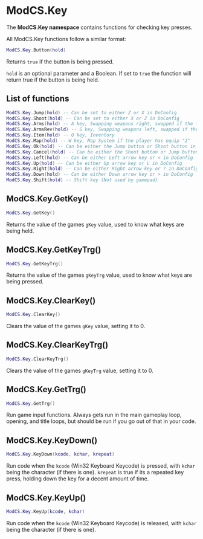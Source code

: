 # ModCS.Key

The **ModCS.Key namespace** contains functions for checking key presses.

All ModCS.Key functions follow a similar format:

```lua
ModCS.Key.Button(hold)
```

Returns `true` if the button is being pressed.

`hold` is an optional parameter and a Boolean. If set to `true` the function will return true if the button is being held.

## List of functions

```lua
ModCS.Key.Jump(hold) -- Can be set to either Z or X in DoConfig
ModCS.Key.Shoot(hold) -- Can be set to either X or Z in DoConfig
ModCS.Key.Arms(hold) -- A key, Swapping weapons right, swapped if the file "s_reverse" exists
ModCS.Key.ArmsRev(hold) -- S key, Swapping weapons left, swapped if the file "s_reverse" exists
ModCS.Key.Item(hold) -- Q key, Inventory
ModCS.Key.Map(hold) -- W key, Map System if the player has equip "2"
ModCS.Key.Ok(hold) -- Can be either the Jump button or Shoot button in DoConfig
ModCS.Key.Cancel(hold) -- Can be either the Shoot button or Jump button in DoConfig
ModCS.Key.Left(hold) -- Can be either Left arrow key or < in DoConfig
ModCS.Key.Up(hold) -- Can be either Up arrow key or L in DoConfig
ModCS.Key.Right(hold) -- Can be either Right arrow key or ? in DoConfig
ModCS.Key.Down(hold) -- Can be either Down arrow key or > in DoConfig
ModCS.Key.Shift(hold) -- Shift key (Not used by gamepad)
```

## ModCS.Key.GetKey()

```lua
ModCS.Key.GetKey()
```

Returns the value of the games `gKey` value, used to know what keys are being held.

## ModCS.Key.GetKeyTrg()

```lua
ModCS.Key.GetKeyTrg()
```

Returns the value of the games `gKeyTrg` value, used to know what keys are being pressed.

## ModCS.Key.ClearKey()

```lua
ModCS.Key.ClearKey()
```

Clears the value of the games `gKey` value, setting it to 0.

## ModCS.Key.ClearKeyTrg()

```lua
ModCS.Key.ClearKeyTrg()
```

Clears the value of the games `gKeyTrg` value, setting it to 0.

## ModCS.Key.GetTrg()

```lua
ModCS.Key.GetTrg()
```

Run game input functions. Always gets run in the main gameplay loop, opening, and title loops, but should be run if you go out of that in your code.

## ModCS.Key.KeyDown()

```lua
ModCS.Key.KeyDown(kcode, kchar, krepeat)
```

Run code when the `kcode` (Win32 Keyboard Keycode) is pressed, with `kchar` being the character (if there is one). `krepeat` is true if its a repeated key press, holding down the key for a decent amount of time.

## ModCS.Key.KeyUp()

```lua
ModCS.Key.KeyUp(kcode, kchar)
```

Run code when the `kcode` (Win32 Keyboard Keycode) is released, with `kchar` being the character (if there is one).

